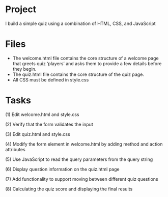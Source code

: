 # Project
I build a simple quiz using a combination of HTML, CSS, and JavaScript

# Files
- The welcome.html file contains the core structure of a welcome page that greets quiz ‘players’ and asks them to
provide a few details before they begin. 
- The quiz.html file contains the core structure of the quiz page.
- All CSS must be defined in style.css

# Tasks
(1) Edit welcome.html and style.css

(2) Verify that the form validates the input 

(3) Edit quiz.html and style.css

(4) Modify the form element in welcome.html by adding method and action attributes

(5) Use JavaScript to read the query parameters from the query string

(6) Display question information on the quiz.html page

(7) Add functionality to support moving between different quiz questions

(8) Calculating the quiz score and displaying the final results
